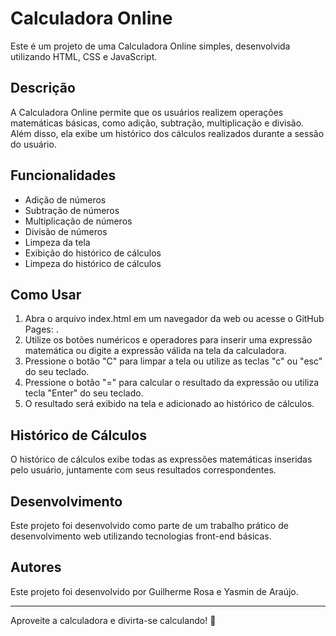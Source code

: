 # Calculadora Online

Este é um projeto de uma Calculadora Online simples, desenvolvida utilizando HTML, CSS e JavaScript.

## Descrição

A Calculadora Online permite que os usuários realizem operações matemáticas básicas, como adição, subtração, multiplicação e divisão. Além disso, ela exibe um histórico dos cálculos realizados durante a sessão do usuário.

## Funcionalidades

- Adição de números
- Subtração de números
- Multiplicação de números
- Divisão de números
- Limpeza da tela
- Exibição do histórico de cálculos
- Limpeza do histórico de cálculos

## Como Usar

1. Abra o arquivo index.html em um navegador da web ou acesse o GitHub Pages: .
2. Utilize os botões numéricos e operadores para inserir uma expressão matemática ou digite a expressão válida na tela da calculadora.
3. Pressione o botão "C" para limpar a tela ou utilize as teclas "c" ou "esc" do seu teclado.
4. Pressione o botão "=" para calcular o resultado da expressão ou utiliza tecla "Enter" do seu teclado.
5. O resultado será exibido na tela e adicionado ao histórico de cálculos.

## Histórico de Cálculos

O histórico de cálculos exibe todas as expressões matemáticas inseridas pelo usuário, juntamente com seus resultados correspondentes.

## Desenvolvimento

Este projeto foi desenvolvido como parte de um trabalho prático de desenvolvimento web utilizando tecnologias front-end básicas.

## Autores

Este projeto foi desenvolvido por Guilherme Rosa e Yasmin de Araújo.

----------------------------------------------------------------------------

Aproveite a calculadora e divirta-se calculando! 🚀
